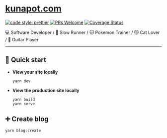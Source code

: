 # [kunapot.com](https://kunapot.com)

[![code style: prettier](https://img.shields.io/badge/code_style-prettier-ff69b4.svg)](https://github.com/prettier/prettier) [![PRs Welcome](https://img.shields.io/badge/PRs-welcome-brightgreen.svg)](http://makeapullrequest.com) [![Coverage Status](https://coveralls.io/repos/github/aofleejay/kunapot.com/badge.svg?branch=master)](https://coveralls.io/github/aofleejay/kunapot.com?branch=master)

💻 Software Developer / 🏃 Slow Runner / 🐱 Pokemon Trainer / 😻 Cat Lover / 🎸 Guitar Player

<hr/>

## 🚀 Quick start

- **View your site locally**

  ```
  yarn dev
  ```

- **View the production site locally**

  ```
  yarn build
  yarn serve
  ```

## ➕ Create blog

```
yarn blog:create
```

